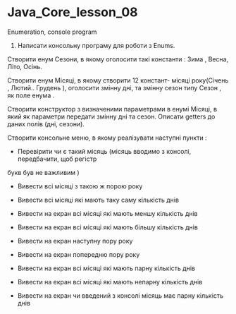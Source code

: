 # Java_Core_lesson_08
Enumeration, console program

1) Написати консольну програму для роботи з Enums.

Створити енум Сезони, в якому оголосити такі константи : Зима , Весна, Літо, Осінь.

Створити енум Місяці, в якому створити 12 констант- місяці року(Січень , Лютий.. Грудень ), оголосити змінну дні, та змінну сезон типу Сезон , як поле енума .

Створити конструктор з визначеними параметрами в енумі Місяці, в який як параметри передати змінну дні та сезон. Описати getters до даних полів (дні, сезони). 

Створити консольне меню, в якому реалізувати наступні пункти :

- Перевірити чи є такий місяць (місяць вводимо з консолі, передбачити, щоб регістр

букв був не важливим )

- Вивести всі місяці з такою ж порою року

- Вивести всі місяці які мають таку саму кількість днів

- Вивести на екран всі місяці які мають меншу кількість днів

- Вивести на екран всі місяці які мають більшу кількість днів

- Вивести на екран наступну пору року

- Вивести на екран попередню пору року

- Вивести на екран всі місяці які мають парну кількість днів

- Вивести на екран всі місяці які мають непарну кількість днів

- Вивести на екран чи введений з консолі місяць має парну кількість днів

